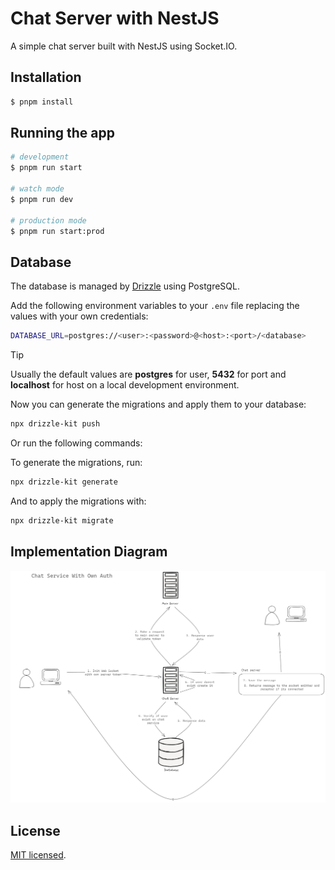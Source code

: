 # Chat Server with NestJS

A simple chat server built with NestJS using Socket.IO.

## Installation

```bash
$ pnpm install
```

## Running the app

```bash
# development
$ pnpm run start

# watch mode
$ pnpm run dev

# production mode
$ pnpm run start:prod
```

## Database

The database is managed by [Drizzle](https://drizzle.org/) using PostgreSQL.

Add the following environment variables to your `.env` file replacing the values with your own credentials:

```bash
DATABASE_URL=postgres://<user>:<password>@<host>:<port>/<database>
```

> [!TIP]
> Usually the default values are **postgres** for user, **5432** for port and **localhost** for host on a local development environment.

Now you can generate the migrations and apply them to your database:

```bash
npx drizzle-kit push
```

Or run the following commands:

To generate the migrations, run:

```bash
npx drizzle-kit generate
```

And to apply the migrations with:

```bash
npx drizzle-kit migrate
```

## Implementation Diagram

![Diagram](./Diagram.png)

## License

[MIT licensed](LICENSE).
